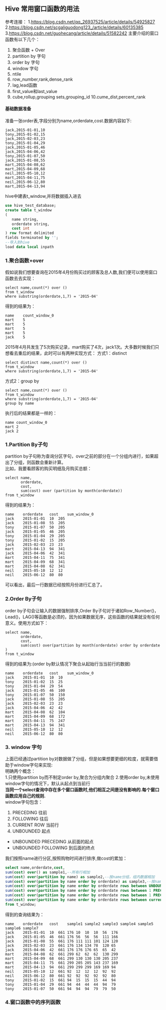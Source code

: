 ## Hive 常用窗口函数的用法  

参考连接：
1.https://blog.csdn.net/qq_26937525/article/details/54925827
2.https://blog.csdn.net/scgaliguodong123_/article/details/60135385
3.https://blog.csdn.net/guohecang/article/details/51582242
主要介绍的窗口函数有以下几个：
1. 聚合函数 + Over
2. partition by 字句
3. order by 字句
4. window 字句
5. ntile
6. row_number,rank,dense_rank
7. lag,lead函数
8. first_value和last_value
9. cube,rollup,grouping sets,grouping_id
10.cume_dist,percent_rank

#### 基础数据准备  
  准备一张order表,字段分别为name,orderdate,cost.数据内容如下:
```
jack,2015-01-01,10
tony,2015-01-02,15
jack,2015-02-03,23
tony,2015-01-04,29
jack,2015-01-05,46
jack,2015-04-06,42
tony,2015-01-07,50
jack,2015-01-08,55
mart,2015-04-08,62
mart,2015-04-09,68
neil,2015-05-10,12
mart,2015-04-11,75
neil,2015-06-12,80
mart,2015-04-13,94
```  
hive中建表t_window,并将数据插入进去  
```sql
use hive_test_database;
create table t_window
( 
   name string,
   orderdate string,
   cost int
) row format delimited
fields terminated by '';
--导入到hive
load data local inpath 
```

### 1.聚合函数+over  
假如说我们想要查询在2015年4月份购买过的顾客及总人数,我们便可以使用窗口函数去去实现：
```
select name,count(*) over ()
from t_window
where substring(orderdate,1,7) = '2015-04'
```
得到的结果为：
```
name    count_window_0
mart    5
mart    5
mart    5
mart    5
jack    5
```
2015年4月共发生了5次购买记录，mart购买了4次，jack1次。大多数时候我们只想看去重后的结果，此时可以有两种实现方式：
方式1：distinct
```
select distinct name,count(*) over ()
from t_window
where substring(orderdate,1,7) = '2015-04'
```
方式2：group by
```
select name,count(*) over ()
from t_window
where substring(orderdate,1,7) = '2015-04'
group by name
```
执行后的结果都是一样的：
```
name count_window_0 
mart 2 
jack 2
``` 

### 1.Partition By子句  
partition by子句称为查询分区字句，over之前的部分在一个分组内进行，如果超出了分组，则函数会重新计算。  
比如，我要看顾客的购买明细及月购买总额：  
```
select name,
       orderdate,
       cost,
       sum(cost) over (partition by month(orderdate)) 
from t_window
```  
得到的结果为：  
```
name    orderdate   cost    sum_window_0
jack    2015-01-01  10  205
jack    2015-01-08  55  205
tony    2015-01-07  50  205
jack    2015-01-05  46  205
tony    2015-01-04  29  205
tony    2015-01-02  15  205
jack    2015-02-03  23  23
mart    2015-04-13  94  341
jack    2015-04-06  42  341
mart    2015-04-11  75  341
mart    2015-04-09  68  341
mart    2015-04-08  62  341
neil    2015-05-10  12  12
neil    2015-06-12  80  80
```  
可以看出，最后一行数据已经按照月份进行汇总了。  

### 2.Order By子句  
order by子句会让输入的数据强制排序,Order By子句对于诸如Row_Number()，Lead()，LAG()等函数是必须的，因为如果数据无序，这些函数的结果就没有任何意义。使用方式如下：  
```
select name,
       orderdate,
       cost,
       sum(cost) over(partition by month(orderdate) order by orderdate )
from t_window
``` 
得到的结果为:(order by默认情况下聚合从起始行当当前行的数据)
```
name    orderdate   cost    sum_window_0
jack    2015-01-01  10  10
tony    2015-01-02  15  25
tony    2015-01-04  29  54
jack    2015-01-05  46  100
tony    2015-01-07  50  150
jack    2015-01-08  55  205
jack    2015-02-03  23  23
jack    2015-04-06  42  42
mart    2015-04-08  62  104
mart    2015-04-09  68  172
mart    2015-04-11  75  247
mart    2015-04-13  94  341
neil    2015-05-10  12  12
neil    2015-06-12  80  80
```  

### 3. window 字句  
上面已经通过partition by对数据做了分组，但是如果想要更细的粒度，就需要借助于window字句来实现:  
明确两个概念：  
1.只使用partition by而不制定order by,聚合为分组内聚合
2.使用order by,未使用window字句的情况下，默认从起点到当前行  
**当同一个select查询中存在多个窗口函数时,他们相互之间是没有影响的.每个窗口函数应用自己的规则.**  
window字句包含：
1. PRECEDING 往前
2. FOLLOWING 往后
3. CURRENT ROW 当前行
4. UNBOUNDED 起点  

+ UNBOUNDED PRECEDING 从前面的起点
+ UNBOUNDED FOLLOWING 到后面的终点  

我们按照name进行分区,按照购物时间进行排序,做cost的累加：  
``` sql
select name,orderdate,cost,
sum(cost) over() as sample1,--所有行相加
sum(cost) over(partition by name) as sample2,--按name分组，组内数据相加
sum(cost) over(partition by name order by orderdate) as sample3,--按name分组，组内数据累加
sum(cost) over(partition by name order by orderdate rows between UNBOUNDED PRECEDING and current row )  as sample4 ,--和sample3一样,由起点到当前行的聚合
sum(cost) over(partition by name order by orderdate rows between 1 PRECEDING   and current row) as sample5, --当前行和前面一行做聚合
sum(cost) over(partition by name order by orderdate rows between 1 PRECEDING   AND 1 FOLLOWING  ) as sample6,--当前行和前边一行及后面一行
sum(cost) over(partition by name order by orderdate rows between current row and UNBOUNDED FOLLOWING ) as sample7 --当前行及后面所有行
from t_window;
```
得到的查询结果为：  
```
name    orderdate   cost    sample1 sample2 sample3 sample4 sample5 sample6 sample7
jack    2015-01-01  10  661 176 10  10  10  56  176
jack    2015-01-05  46  661 176 56  56  56  111 166
jack    2015-01-08  55  661 176 111 111 101 124 120
jack    2015-02-03  23  661 176 134 134 78  120 65
jack    2015-04-06  42  661 176 176 176 65  65  42
mart    2015-04-08  62  661 299 62  62  62  130 299
mart    2015-04-09  68  661 299 130 130 130 205 237
mart    2015-04-11  75  661 299 205 205 143 237 169
mart    2015-04-13  94  661 299 299 299 169 169 94
neil    2015-05-10  12  661 92  12  12  12  92  92
neil    2015-06-12  80  661 92  92  92  92  92  80
tony    2015-01-02  15  661 94  15  15  15  44  94
tony    2015-01-04  29  661 94  44  44  44  94  79
tony    2015-01-07  50  661 94  94  94  79  79  50
```  

### 4.窗口函数中的序列函数
